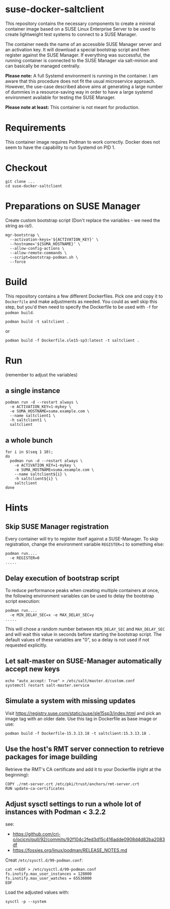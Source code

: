 # suse-docker-saltclient

This repository contains the necessary components to create a minimal container image based on a SUSE Linux Enterprise Server to be used to create lightweight test systems to connect to a SUSE Manager.

The container needs the name of an accessible SUSE Manager server and an activation key. It will download a special bootstrap script and then register against the SUSE Manager. If everything was successful, the running container is connected to the SUSE Manager via salt-minion and can basically be managed centrally.

**Please note:** A full Systemd environment is running in the container. I am aware that this procedure does not fit the usual microservice approach. However, the use-case described above aims at generating a large number of dummies in a resource-saving way in order to have a large systemd environment available for testing the SUSE Manager.

**Please note at least:** This container is not meant for production.

# Requirements

This container image requires Podman to work correctly. Docker does not seem to have the capability to run Systemd on PID 1.

# Checkout

```
git clone ...
cd suse-docker-saltclient
```

# Preparations on SUSE Manager

Create custom bootstrap script (Don't replace the variables - we need the string as-is!).
```
mgr-bootstrap \
  --activation-keys='${ACTIVATION_KEY}' \
  --hostname='${SUMA_HOSTNAME}' \
  --allow-config-actions \
  --allow-remote-commands \
  --script=bootstrap-podman.sh \
  --force
```

# Build

This repository contains a few different Dockerfiles. Pick one and copy it to `Dockerfile` and make adjustments as needed. You could as well skip this step, but you'd then need to specify the Dockerfile to be used with `-f` for `podman build`.

```
podman build -t saltclient .
```
or
```
podman build -f Dockerfile.sle15-sp3:latest -t saltclient .
```

# Run

(remember to adjust the variables)

## a single instance

```
podman run -d --restart always \
  -e ACTIVATION_KEY=1-mykey \
  -e SUMA_HOSTNAME=suma.example.com \
  --name saltclient1 \
  -h saltclient1 \
  saltclient
```

## a whole bunch

```
for i in $(seq 1 10); 
do 
  podman run -d --restart always \
    -e ACTIVATION_KEY=1-mykey \
    -e SUMA_HOSTNAME=suma.example.com \
    --name saltclient${i} \
    -h saltclient${i} \
    saltclient
done
```

# Hints

## Skip SUSE Manager registration

Every container will try to register itself against a SUSE-Manager. To skip registration, change the environment variable `REGISTER=1` to something else:

```
podman run....
  -e REGISTER=0
.....
```

## Delay execution of bootstrap script

To reduce performance peaks when creating multiple containers at once, the following environment variables can be used to delay the bootstrap script execution:

```
podman run....
  -e MIN_DELAY_SEC=x -e MAX_DELAY_SEC=y
.....
```

This will chose a random number between `MIN_DELAY_SEC` and `MAX_DELAY_SEC` and will wait this value in seconds before starting the bootstrap script.
The default values of these variables are "0", so a delay is not used if not requested explicitly.

## Let salt-master on SUSE-Manager automatically accept new keys

```
echo "auto_accept: True" > /etc/salt/master.d/custom.conf
systemctl restart salt-master.service
```

## Simulate a system with missing updates

Visit https://registry.suse.com/static/suse/sle15sp3/index.html and pick an image tag with an older date.
Use this tag in Dockerfile as base image or use:
```
podman build -f Dockerfile-15.3.13.18 -t saltclient:15.3.13.18 .
```

## Use the host's RMT server connection to retrieve packages for image building

Retrieve the RMT's CA certificate and add it to your Dockerfile (right at the beginning):
```
COPY ./rmt-server.crt /etc/pki/trust/anchors/rmt-server.crt
RUN update-ca-certificates
```

## Adjust sysctl settings to run a whole lot of instances with Podman < 3.2.2 

see: 
- https://github.com/cri-o/ocicni/pull/92/commits/92f104c2fed3d15c416adde0908d4d82ba2083df
- https://fossies.org/linux/podman/RELEASE_NOTES.md

Creat `/etc/sysctl.d/99-podman.conf`:
```
cat <<EOF > /etc/sysctl.d/99-podman.conf
fs.inotify.max_user_instances = 128000
fs.inotify.max_user_watches = 65536000
EOF
```

Load the adjusted values with:
```
sysctl -p --system
```

